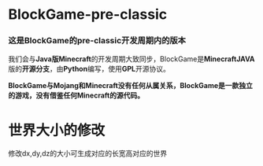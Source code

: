 # BlockGame-pre-classic
### 这是BlockGame的pre-classic开发周期内的版本
我们会与**Java版Minecraft**的开发周期大致同步，BlockGame是**MinecraftJAVA**版的**开源分支**，由**Python**编写，使用**GPL**开源协议。

**BlockGame与Mojang和Minecraft没有任何从属关系，BlockGame是一款独立的游戏，没有借鉴任何Minecraft的源代码。**

# 世界大小的修改
修改dx,dy,dz的大小可生成对应的长宽高对应的世界
